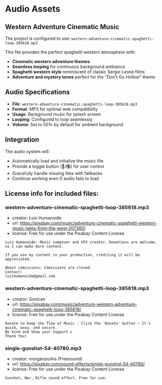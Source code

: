 # Audio Assets

## Western Adventure Cinematic Music

The project is configured to use: `western-adventure-cinematic-spaghetti-loop-385618.mp3`

This file provides the perfect spaghetti western atmosphere with:
- **Cinematic western adventure themes**
- **Seamless looping** for continuous background ambiance
- **Spaghetti western style** reminiscent of classic Sergio Leone films
- **Adventure and mystery tones** perfect for the "Don't Go Hollow" theme

## Audio Specifications

- **File**: `western-adventure-cinematic-spaghetti-loop-385618.mp3`
- **Format**: MP3 for optimal web compatibility
- **Usage**: Background music for splash screen
- **Looping**: Configured to loop seamlessly
- **Volume**: Set to 50% by default for ambient background

## Integration

The audio system will:
- Automatically load and initialize the music file
- Provide a toggle button (🎵/🔇) for user control
- Gracefully handle missing files with fallbacks
- Continue working even if audio fails to load

## License info for included files:

### western-adventure-cinematic-spaghetti-loop-385618.mp3
- creator: Luis Humanoide
- url: https://pixabay.com/music/adventure-cinematic-spaghetti-western-music-tales-from-the-west-207360/
- license: Free for use under the Pixabay Content License
```
Luis Humanoide: Music composer and VFX creator. Donations are welcome, so I can make more content.

If you use my content in your production, crediting it will be appreciated.

About comissions: Comissions are closed.
Contact:
luishumanoide@gmail.com
```
### western-adventure-cinematic-spaghetti-loop-385618.mp3
- creator: Sonican
- url: https://pixabay.com/music/adventure-western-adventure-cinematic-spaghetti-loop-385618/
- license: Free for use under the Pixabay Content License
```
Donate to keep the flow of Music - Click the 'Donate' button – It's quick, easy, and secure.
Be kind and Show your Support ✔
Thank You!
```

### single-gunshot-54-40780.mp3
- creator: morganpurkis (Freesound)
- url: https://pixabay.com/sound-effects/single-gunshot-54-40780/
- license: Free for use under the Pixabay Content License
```
Gunshot, War, Rifle sound effect. Free for use.
```
